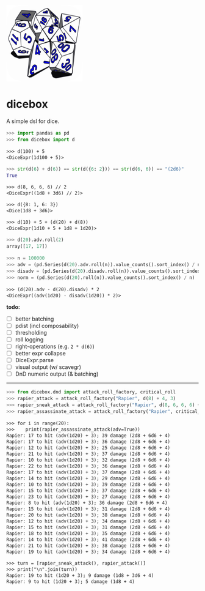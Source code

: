<img src="https://raw.githubusercontent.com/quantology/dicebox/master/diceset.svg" width="200" height="200">

# dicebox
A simple dsl for dice.


```python
>>> import pandas as pd
>>> from dicebox import d
```


```
>>> d(100) + 5
<DiceExpr(1d100 + 5)>
```



```python
>>> str(d(6) + d(6)) == str(d({6: 2})) == str(d(6, 6)) == "(2d6)"
True
```



```
>>> d(8, 6, 6, 6) // 2
<DiceExpr((1d8 + 3d6) // 2)>
```



```
>>> d({8: 1, 6: 3})
<Dice(1d8 + 3d6)>
```



```
>>> d(10) + 5 + (d(20) + d(8))
<DiceExpr(1d10 + 5 + 1d8 + 1d20)>
```




```python
>>> d(20).adv.roll(2)
array([17, 17])
```




```python
>>> n = 100000
>>> adv = (pd.Series(d(20).adv.roll(n)).value_counts().sort_index() / n)
>>> disadv = (pd.Series(d(20).disadv.roll(n)).value_counts().sort_index() / n)
>>> norm = (pd.Series(d(20).roll(n)).value_counts().sort_index() / n)
```





```
>>> (d(20).adv - d(20).disadv) * 2
<DiceExpr((adv(1d20) - disadv(1d20)) * 2)>
```



**todo:**
 - [ ] better batching
 - [ ] pdist (incl composability)
 - [ ] thresholding
 - [ ] roll logging
 - [ ] right-operations (e.g. `2 * d(6)`)
 - [ ] better expr collapse
 - [ ] DiceExpr.parse
 - [ ] visual output (w/ scavegr)
 - [ ] DnD numeric output (& batching)

---


```python
>>> from dicebox.dnd import attack_roll_factory, critical_roll
>>> rapier_attack = attack_roll_factory("Rapier", d(8) + 4, 3)
>>> rapier_sneak_attack = attack_roll_factory("Rapier", d(8, 6, 6, 6) + 4, 3)
>>> rapier_assassinate_attack = attack_roll_factory("Rapier", critical_roll(d(8, 6, 6, 6) + 4), 3, critical_hits=False)
```


```
>>> for i in range(20):
>>>    print(rapier_assassinate_attack(adv=True))
Rapier: 17 to hit (adv(1d20) + 3); 39 damage (2d8 + 6d6 + 4)
Rapier: 17 to hit (adv(1d20) + 3); 36 damage (2d8 + 6d6 + 4)
Rapier: 12 to hit (adv(1d20) + 3); 25 damage (2d8 + 6d6 + 4)
Rapier: 21 to hit (adv(1d20) + 3); 37 damage (2d8 + 6d6 + 4)
Rapier: 10 to hit (adv(1d20) + 3); 32 damage (2d8 + 6d6 + 4)
Rapier: 22 to hit (adv(1d20) + 3); 36 damage (2d8 + 6d6 + 4)
Rapier: 17 to hit (adv(1d20) + 3); 37 damage (2d8 + 6d6 + 4)
Rapier: 14 to hit (adv(1d20) + 3); 29 damage (2d8 + 6d6 + 4)
Rapier: 10 to hit (adv(1d20) + 3); 39 damage (2d8 + 6d6 + 4)
Rapier: 15 to hit (adv(1d20) + 3); 37 damage (2d8 + 6d6 + 4)
Rapier: 23 to hit (adv(1d20) + 3); 27 damage (2d8 + 6d6 + 4)
Rapier: 8 to hit (adv(1d20) + 3); 36 damage (2d8 + 6d6 + 4)
Rapier: 15 to hit (adv(1d20) + 3); 31 damage (2d8 + 6d6 + 4)
Rapier: 20 to hit (adv(1d20) + 3); 38 damage (2d8 + 6d6 + 4)
Rapier: 12 to hit (adv(1d20) + 3); 34 damage (2d8 + 6d6 + 4)
Rapier: 15 to hit (adv(1d20) + 3); 31 damage (2d8 + 6d6 + 4)
Rapier: 18 to hit (adv(1d20) + 3); 35 damage (2d8 + 6d6 + 4)
Rapier: 14 to hit (adv(1d20) + 3); 41 damage (2d8 + 6d6 + 4)
Rapier: 21 to hit (adv(1d20) + 3); 38 damage (2d8 + 6d6 + 4)
Rapier: 19 to hit (adv(1d20) + 3); 34 damage (2d8 + 6d6 + 4)
```

```
>>> turn = [rapier_sneak_attack(), rapier_attack()]
>>> print("\n".join(turn))
Rapier: 19 to hit (1d20 + 3); 9 damage (1d8 + 3d6 + 4)
Rapier: 9 to hit (1d20 + 3); 5 damage (1d8 + 4)
```
